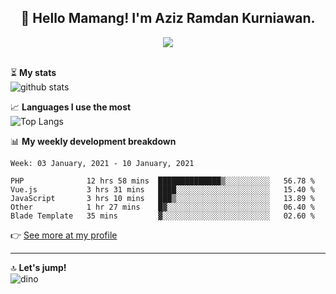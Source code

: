 <h2 align="center">👋 Hello Mamang! I'm Aziz Ramdan Kurniawan.</h2>  
<p align="center">
  <img src="https://komarev.com/ghpvc/?username=azizramdan"> <br><br>
</p>
    
⏳ **My stats**  
![github stats](https://github-readme-stats.vercel.app/api?username=azizramdan&show_icons=true&count_private=true&title_color=000&hide_border=true&hide_title=true)  

📈 **Languages I use the most**  
![Top Langs](https://github-readme-stats.vercel.app/api/top-langs/?username=azizramdan&layout=compact&langs_count=6&hide=tsql&hide_border=true&hide_title=true&exclude_repo=Futsal-Go,Futsal-Go-Admin,Sistem-Informasi-Sensus-Harian-Rawat-Inap)  

📊 **My weekly development breakdown**
<!--START_SECTION:waka-->
```text
Week: 03 January, 2021 - 10 January, 2021

PHP              12 hrs 58 mins  ██████████████▒░░░░░░░░░░   56.78 % 
Vue.js           3 hrs 31 mins   ████░░░░░░░░░░░░░░░░░░░░░   15.40 % 
JavaScript       3 hrs 10 mins   ███▒░░░░░░░░░░░░░░░░░░░░░   13.89 % 
Other            1 hr 27 mins    █▓░░░░░░░░░░░░░░░░░░░░░░░   06.40 % 
Blade Template   35 mins         ▓░░░░░░░░░░░░░░░░░░░░░░░░   02.60 % 
```
<!--END_SECTION:waka-->
👉 [See more at my profile](https://wakatime.com/@azizramdan)
***
🔝 **Let's jump!**  
![dino](https://raw.githubusercontent.com/azizramdan/azizramdan/master/dino.gif)  
